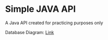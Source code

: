 # Simple JAVA API
A Java API created for practicing purposes only

Database Diagram: [Link](https://taguiamronalyn.xyz/home/assets/images/simple-java-api-diagram.pdf)
